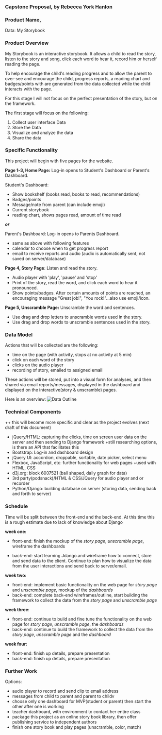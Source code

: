 ### Capstone Proposal, by Rebecca York Hanlon

### Product Name,
Data: My Storybook

### Product Overview
My Storybook is an interactive storybook.  It allows a child to read the story, listen to the story and song, click each word to hear it, record him or herself reading the page.

To help encourage the child's reading progress and to allow the parent to over-see and encourage the child, progress reports, a reading chart and badges/points with are generated from the data collected while the child interacts with the page.

For this stage I will not focus on the perfect presentation of the story, but on the framework.

The first stage will focus on the following:
1. Collect user interface Data
2. Store the Data
3. Visualize and analyze the data
4. Share the data

### Specific Functionality
This project will begin with five pages for the website.

****Page 1-3, Home Page:****
Log-in opens to Student's Dashboard or Parent's Dashboard.

Student's Dashboard:
- Show bookshelf (books read, books to read, recommendations)
- Badges/points
- Message/note from parent (can include emoji)
- Current storybook
- reading chart, shows pages read, amount of time read

****_or_****

Parent's Dashboard:
Log-in opens to Parents Dashboard.
- same as above with following features
- calendar to choose when to get progress report
- email to receive reports and audio (audio is automatically sent, not saved on server/database)

****Page 4, Story Page:****
Listen and read the story.  
- Audio player with 'play', 'pause' and 'stop'
- Print of the story, read the word, and click each word to hear it pronounced.
- Show points/badges.  After certain amounts of points are reached, an encouraging message "Great job!", "You rock!"...also use emoji/icon.

****Page 5, Unscramble Page:****
Unscramble the word and sentences.
- Use drag and drop letters to unscramble words used in the story.  
- Use drag and drop words to unscramble sentences used in the story.


### Data Model

Actions that will be collected are the following:

- time on the page (with activity, stops at no activity at 5 min)
- click on each word of the story
- clicks on the audio player
- recording of story, emailed to assigned email

These actions will be stored, put into a visual form for analyses, and then shared via email reports/messages, displayed in the dashboard and displayed on the interactive(story & unscramble) pages.

Here is an overview:
![Data Outline](img/CapStone_outline.png)

### Technical Components
++ this will become more specific and clear as the project evolves (next draft of this document)

- jQuery/HTML: capturing the clicks, time on screen user data on the server and then sending to Django framework  +still researching options, is there an API that facilitates this
- Bootstrap: Log-in and dashboard design
- jQuery UI: accordion, droppable, sortable, date picker, select menu
- Flexbox, JavaScript, etc: further functionality for web pages +used with HTML, CSS
- d3j.org: block 6007521 (ball shaped, daily graph for data)
- 3rd party(podsnack)/HTML & CSS/JQuery for audio player and or recorder
- Python/Django: building database on server (storing data, sending back and forth to server)




### Schedule

Time will be split between the front-end and the back-end.  At this time this is a rough estimate due to lack of knowledge about Django

****week one:****
- front-end: finish the mockup of the _story page_, _unscramble page_, wireframe the dashboards

- back-end: start learning Jdango and wireframe how to connect, store and send data to the client. Continue to plan how to visualize the data from the user interactions and send back to server/email.  

****week two:****
- front-end: implement basic functionality on the web page for _story page_ and _unscramble page_, mockup of the _dashboards_
- back-end: complete back-end wireframes/outline, start building the framework to collect the data from the _story page_ and _unscramble page_

****week three:****
- front-end: continue to build and fine tune the functionality on the web page for _story page_, _unscramble page_, the _dashboards_
- back-end: continue to build the framework to collect the data from the _story page_, _unscramble page_ and the _dashboard_

****week four:****
- front-end: finish up details, prepare presentation
- back-end: finish up details, prepare presentation


### Further Work

Options:
- audio player to record and send clip to email address
- messages from child to parent and parent to childv
- choose only one dashboard for MVP(student or parent) then start the other after one is working
- teacher dashboard, with environment to contact her entire class
- package this project as an online story book library, then offer publishing service to independent authors
- finish one story book and play pages (unscramble, color, match)
